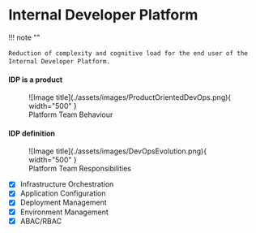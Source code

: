 # Internal Developer Platform

!!! note ""

    Reduction of complexity and cognitive load for the end user of the Internal Developer Platform.

#### IDP is a product

<figure markdown>
  ![Image title](./assets/images/ProductOrientedDevOps.png){ width="500" }
  <figcaption>Platform Team Behaviour</figcaption>
</figure>

#### IDP definition

<figure markdown>
  ![Image title](./assets/images/DevOpsEvolution.png){ width="500" }
  <figcaption>Platform Team Responsibilities</figcaption>
</figure>


- [x] Infrastructure Orchestration
- [x] Application Configuration
- [x] Deployment Management
- [x] Environment Management
- [x] ABAC/RBAC